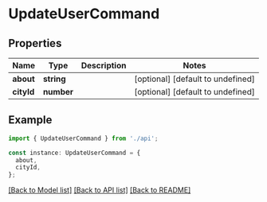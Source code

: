 # UpdateUserCommand

## Properties

| Name       | Type       | Description | Notes                             |
| ---------- | ---------- | ----------- | --------------------------------- |
| **about**  | **string** |             | [optional] [default to undefined] |
| **cityId** | **number** |             | [optional] [default to undefined] |

## Example

```typescript
import { UpdateUserCommand } from './api';

const instance: UpdateUserCommand = {
  about,
  cityId,
};
```

[[Back to Model list]](../README.md#documentation-for-models) [[Back to API list]](../README.md#documentation-for-api-endpoints) [[Back to README]](../README.md)
